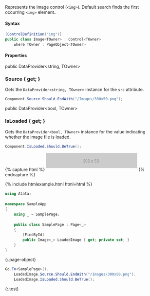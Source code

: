 Represents the image control (`<img>`).
Default search finds the first occurring `<img>` element..

#### Syntax

```cs
[ControlDefinition("img")]
public class Image<TOwner> : Control<TOwner>
    where TOwner : PageObject<TOwner>
```

#### Properties

<div class="member">
    <span class="head"><span class="keyword">public</span> <span class="type">DataProvider</span><wbr>&lt;<span class="keyword">string</span>, <span class="type">TOwner</span>&gt;</span>
    <h3><span class="body">Source</span><span class="tail"> { <span class="keyword">get</span>; }</span></h3>
</div>

Gets the `DataProvider<string, TOwner>` instance for the `src` attribute.

```cs
Component.Source.Should.EndWith("/Images/300x50.png");
```

<div class="member">
    <span class="head"><span class="keyword">public</span> <span class="type">DataProvider</span><wbr>&lt;<span class="keyword">bool</span>, <span class="type">TOwner</span>&gt;</span>
    <h3><span class="body">IsLoaded</span><span class="tail"> { <span class="keyword">get</span>; }</span></h3>
</div>

Gets the `DataProvider<bool, TOwner>` instance for the value indicating whether the image file is loaded.

```cs
Component.IsLoaded.Should.BeTrue();
```

{% capture html %}
<img id="LoadedImage" src="/assets/images/300x50.png"
style='margin-bottom:10px' alt="Image Template">
{% endcapture %}

{% include htmlexample.html html=html %}

```cs
using Atata;

namespace SampleApp
{
    using _ = SamplePage;

    public class SamplePage : Page<_>
    {
        [FindById]
        public Image<_> LoadedImage { get; private set; }
    }
}
```
{:.page-object}

```cs
Go.To<SamplePage>().
    LoadedImage.Source.Should.EndWith("/Images/300x50.png").
    LoadedImage.IsLoaded.Should.BeTrue();
```
{:.test}